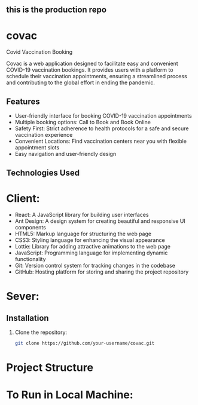 
## this is the production repo

# covac
Covid Vaccination Booking

Covac is a web application designed to facilitate easy and convenient COVID-19 vaccination bookings. It provides users with a platform to schedule their vaccination appointments, ensuring a streamlined process and contributing to the global effort in ending the pandemic.

## Features

- User-friendly interface for booking COVID-19 vaccination appointments
- Multiple booking options: Call to Book and Book Online
- Safety First: Strict adherence to health protocols for a safe and secure vaccination experience
- Convenient Locations: Find vaccination centers near you with flexible appointment slots
- Easy navigation and user-friendly design

## Technologies Used

# Client:
- React: A JavaScript library for building user interfaces
- Ant Design: A design system for creating beautiful and responsive UI components
- HTML5: Markup language for structuring the web page
- CSS3: Styling language for enhancing the visual appearance
- Lottie: Library for adding attractive animations to the web page
- JavaScript: Programming language for implementing dynamic functionality
- Git: Version control system for tracking changes in the codebase
- GitHub: Hosting platform for storing and sharing the project repository

# Sever:

## Installation

1. Clone the repository:

   ```bash
   git clone https://github.com/your-username/covac.git

# Project Structure


# To Run in Local Machine:
